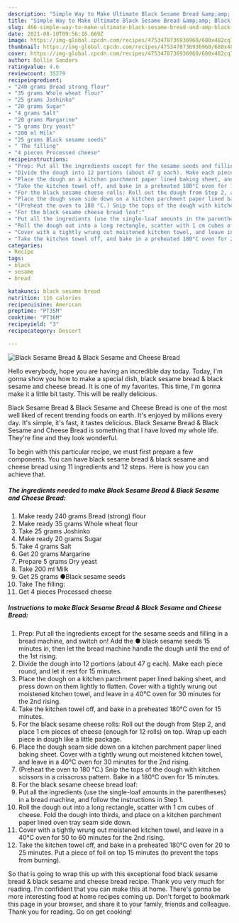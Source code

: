 ```yaml
---
description: "Simple Way to Make Ultimate Black Sesame Bread &amp;amp; Black Sesame and Cheese Bread"
title: "Simple Way to Make Ultimate Black Sesame Bread &amp;amp; Black Sesame and Cheese Bread"
slug: 466-simple-way-to-make-ultimate-black-sesame-bread-and-amp-black-sesame-and-cheese-bread
date: 2021-08-10T09:56:16.669Z
image: https://img-global.cpcdn.com/recipes/4753478736936960/680x482cq70/black-sesame-bread-black-sesame-and-cheese-bread-recipe-main-photo.jpg
thumbnail: https://img-global.cpcdn.com/recipes/4753478736936960/680x482cq70/black-sesame-bread-black-sesame-and-cheese-bread-recipe-main-photo.jpg
cover: https://img-global.cpcdn.com/recipes/4753478736936960/680x482cq70/black-sesame-bread-black-sesame-and-cheese-bread-recipe-main-photo.jpg
author: Dollie Sanders
ratingvalue: 4.6
reviewcount: 35279
recipeingredient:
- "240 grams Bread strong flour"
- "35 grams Whole wheat flour"
- "25 grams Joshinko"
- "20 grams Sugar"
- "4 grams Salt"
- "20 grams Margarine"
- "5 grams Dry yeast"
- "200 ml Milk"
- "25 grams Black sesame seeds"
- " The filling"
- "4 pieces Processed cheese"
recipeinstructions:
- "Prep: Put all the ingredients except for the sesame seeds and filling in a bread machine, and switch on! Add the ● black sesame seeds 15 minutes in, then let the bread machine handle the dough until the end of the 1st rising."
- "Divide the dough into 12 portions (about 47 g each). Make each piece round, and let it rest for 15 minutes."
- "Place the dough on a kitchen parchment paper lined baking sheet, and press down on them lightly to flatten. Cover with a tightly wrung out moistened kitchen towel, and leave in a 40°C oven for 30 minutes for the 2nd rising."
- "Take the kitchen towel off, and bake in a preheated 180°C oven for 15 minutes."
- "For the black sesame cheese rolls: Roll out the dough from Step 2, and place 1 cm pieces of cheese (enough for 12 rolls) on top. Wrap up each piece in dough like a little package."
- "Place the dough seam side down on a kitchen parchment paper lined baking sheet.  Cover with a tightly wrung out moistened kitchen towel, and leave in a 40°C oven for 30 minutes for the 2nd rising."
- "(Preheat the oven to 180 °C.) Snip the tops of the dough with kitchen scissors in a crisscross pattern. Bake in a 180°C oven for 15 minutes."
- "For the black sesame cheese bread loaf:"
- "Put all the ingredients (use the single-loaf amounts in the parentheses) in a bread machine, and follow the instructions in Step 1."
- "Roll the dough out into a long rectangle, scatter with 1 cm cubes of cheese. Fold the dough into thirds, and place on a kitchen parchment paper lined oven tray seam side down."
- "Cover with a tightly wrung out moistened kitchen towel, and leave in a 40°C oven for 50 to 60 minutes for the 2nd rising."
- "Take the kitchen towel off, and bake in a preheated 180°C oven for 20 to 25 minutes. Put a piece of foil on top 15 minutes (to prevent the tops from burning)."
categories:
- Recipe
tags:
- black
- sesame
- bread

katakunci: black sesame bread 
nutrition: 116 calories
recipecuisine: American
preptime: "PT35M"
cooktime: "PT36M"
recipeyield: "3"
recipecategory: Dessert

---
```



![Black Sesame Bread &amp; Black Sesame and Cheese Bread](https://img-global.cpcdn.com/recipes/4753478736936960/680x482cq70/black-sesame-bread-black-sesame-and-cheese-bread-recipe-main-photo.jpg)

Hello everybody, hope you are having an incredible day today. Today, I'm gonna show you how to make a special dish, black sesame bread &amp; black sesame and cheese bread. It is one of my favorites. This time, I'm gonna make it a little bit tasty. This will be really delicious.



Black Sesame Bread &amp; Black Sesame and Cheese Bread is one of the most well liked of recent trending foods on earth. It's enjoyed by millions every day. It's simple, it's fast, it tastes delicious. Black Sesame Bread &amp; Black Sesame and Cheese Bread is something that I have loved my whole life. They're fine and they look wonderful.


To begin with this particular recipe, we must first prepare a few components. You can have black sesame bread &amp; black sesame and cheese bread using 11 ingredients and 12 steps. Here is how you can achieve that.

<!--inarticleads1-->

##### The ingredients needed to make Black Sesame Bread &amp; Black Sesame and Cheese Bread:

1. Make ready 240 grams Bread (strong) flour
1. Make ready 35 grams Whole wheat flour
1. Take 25 grams Joshinko
1. Make ready 20 grams Sugar
1. Take 4 grams Salt
1. Get 20 grams Margarine
1. Prepare 5 grams Dry yeast
1. Take 200 ml Milk
1. Get 25 grams ●Black sesame seeds
1. Take  The filling:
1. Get 4 pieces Processed cheese




<!--inarticleads2-->

##### Instructions to make Black Sesame Bread &amp; Black Sesame and Cheese Bread:

1. Prep: Put all the ingredients except for the sesame seeds and filling in a bread machine, and switch on! Add the ● black sesame seeds 15 minutes in, then let the bread machine handle the dough until the end of the 1st rising.
1. Divide the dough into 12 portions (about 47 g each). Make each piece round, and let it rest for 15 minutes.
1. Place the dough on a kitchen parchment paper lined baking sheet, and press down on them lightly to flatten. Cover with a tightly wrung out moistened kitchen towel, and leave in a 40°C oven for 30 minutes for the 2nd rising.
1. Take the kitchen towel off, and bake in a preheated 180°C oven for 15 minutes.
1. For the black sesame cheese rolls: Roll out the dough from Step 2, and place 1 cm pieces of cheese (enough for 12 rolls) on top. Wrap up each piece in dough like a little package.
1. Place the dough seam side down on a kitchen parchment paper lined baking sheet.  Cover with a tightly wrung out moistened kitchen towel, and leave in a 40°C oven for 30 minutes for the 2nd rising.
1. (Preheat the oven to 180 °C.) Snip the tops of the dough with kitchen scissors in a crisscross pattern. Bake in a 180°C oven for 15 minutes.
1. For the black sesame cheese bread loaf:
1. Put all the ingredients (use the single-loaf amounts in the parentheses) in a bread machine, and follow the instructions in Step 1.
1. Roll the dough out into a long rectangle, scatter with 1 cm cubes of cheese. Fold the dough into thirds, and place on a kitchen parchment paper lined oven tray seam side down.
1. Cover with a tightly wrung out moistened kitchen towel, and leave in a 40°C oven for 50 to 60 minutes for the 2nd rising.
1. Take the kitchen towel off, and bake in a preheated 180°C oven for 20 to 25 minutes. Put a piece of foil on top 15 minutes (to prevent the tops from burning).




So that is going to wrap this up with this exceptional food black sesame bread &amp; black sesame and cheese bread recipe. Thank you very much for reading. I'm confident that you can make this at home. There's gonna be more interesting food at home recipes coming up. Don't forget to bookmark this page in your browser, and share it to your family, friends and colleague. Thank you for reading. Go on get cooking!
